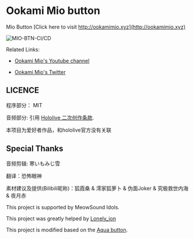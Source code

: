 # Ookami Mio button

Mio Button [Click here to visit http://ookamimio.xyz](http://ookamimio.xyz)

![MIO-BTN-CI/CD](https://github.com/MioButton/MioButton/workflows/MIO-BTN-CI/CD/badge.svg)

Related Links:

* [Ookami Mio's Youtube channel](https://www.youtube.com/channel/UCp-5t9SrOQwXMU7iIjQfARg)

* [Ookami Mio's Twitter](https://twitter.com/ookamimio)

## LICENCE

程序部分： MIT

音频部分: 引用 [Hololive 二次创作条款](https://www.hololive.tv/terms).

本项目为爱好者作品，和hololive官方没有关联

## Special Thanks

音频剪辑: 寒いもみじ雪

翻译：恐怖眼神

素材建议及提供(Bilibili昵称)：狐霞桑 & 澪家狐萝卜 & 伪面Joker & 究极救世内海 & 夜月赤

This project is supported by MeowSound Idols.

This project was greatly helped by [Lonely_ion](https://github.com/copperion)

This project is modified based on the [Aqua button](https://github.com/zyzsdy/aqua-button).
